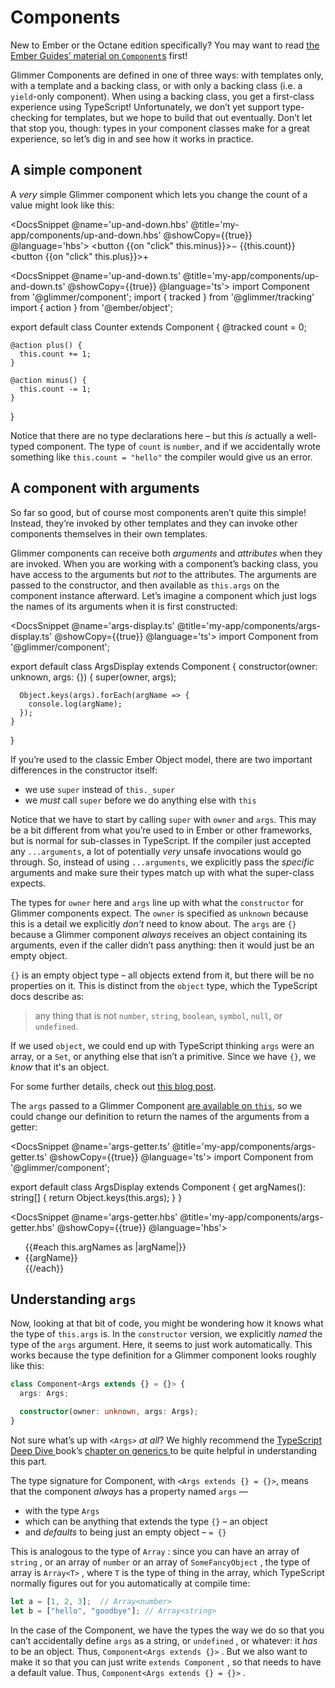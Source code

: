 # Components

<aside>

New to Ember or the Octane edition specifically? You may want to read [the Ember Guides’ material on `Component`s][guides-component] first!

</aside>


Glimmer Components are defined in one of three ways: with templates only, with a template and a backing class, or with only a backing class (i.e. a `yield`-only component). When using a backing class, you get a first-class experience using TypeScript! Unfortunately, we don’t yet support type-checking for templates, but we hope to build that out eventually. Don’t let that stop you, though: types in your component classes make for a great experience, so let’s dig in and see how it works in practice.

## A simple component

A *very* simple Glimmer component which lets you change the count of a value might look like this:

<DocsSnippet @name='up-and-down.hbs' @title='my-app/components/up-and-down.hbs' @showCopy={{true}} @language='hbs'>
  <button {{on "click" this.minus}}>&minus;</button>
  {{this.count}}
  <button {{on "click" this.plus}}>+</button>
</DocsSnippet>

<DocsSnippet @name='up-and-down.ts' @title='my-app/components/up-and-down.ts' @showCopy={{true}} @language='ts'>
  import Component from '@glimmer/component';
  import { tracked } from '@glimmer/tracking'
  import { action } from '@ember/object';

  export default class Counter extends Component {
    @tracked count = 0;
    
    @action plus() {
      this.count += 1;
    }
    
    @action minus() {
      this.count -= 1;
    }
  }
</DocsSnippet>

Notice that there are no type declarations here – but this *is* actually a well-typed component. The type of `count` is `number`, and if we accidentally wrote something like `this.count = "hello"` the compiler would give us an error.

## A component with arguments

So far so good, but of course most components aren’t quite this simple! Instead, they’re invoked by other templates and they can invoke other components themselves in their own templates.

Glimmer components can receive both *arguments* and *attributes* when they are invoked. When you are working with a component’s backing class, you have access to the arguments but *not* to the attributes. The arguments are passed to the constructor, and then available as `this.args` on the component instance afterward. Let’s imagine a component which just logs the names of its arguments when it is first constructed:

<DocsSnippet @name='args-display.ts' @title='my-app/components/args-display.ts' @showCopy={{true}} @language='ts'>
  import Component from '@glimmer/component';

  export default class ArgsDisplay extends Component {
    constructor(owner: unknown, args: {}) {
      super(owner, args);

      Object.keys(args).forEach(argName => {
        console.log(argName);
      });
    }
  }
</DocsSnippet>

<aside>

If you’re used to the classic Ember Object model, there are two important differences in the constructor itself:

- we use `super` instead of `this._super`
- we *must* call `super` before we do anything else with `this`

</aside>

Notice that we have to start by calling `super` with `owner` and `args`. This may be a bit different from what you’re used to in Ember or other frameworks, but is normal for sub-classes in TypeScript. If the compiler just accepted any `...arguments`, a lot of potentially *very* unsafe invocations would go through. So, instead of using `...arguments`, we explicitly pass the *specific* arguments and make sure their types match up with what the super-class expects.

The types for `owner` here and `args` line up with what the `constructor` for Glimmer components expect. The `owner` is specified as `unknown` because this is a detail we explicitly *don’t* need to know about. The `args` are `{}` because a Glimmer component *always* receives an object containing its arguments, even if the caller didn’t pass anything: then it would just be an empty object.

<aside>

`{}` is an empty object type – all objects extend from it, but there will be no properties on it. This is distinct from the `object` type, which the TypeScript docs describe as:

> any thing that is not `number`, `string`, `boolean`, `symbol`, `null`, or `undefined`.

If we used `object`, we could end up with TypeScript thinking `args` were an array, or a `Set`, or anything else that isn’t a primitive. Since we have `{}`, we *know* that it's an object.

For some further details, check out [this blog post](https://mariusschulz.com/blog/the-object-type-in-typescript).

</aside>

The `args` passed to a Glimmer Component [are available on `this`](https://github.com/glimmerjs/glimmer.js/blob/2f840309f013898289af605abffe7aee7acc6ed5/packages/%40glimmer/component/src/component.ts#L12), so we could change our definition to return the names of the arguments from a getter:

<DocsSnippet @name='args-getter.ts' @title='my-app/components/args-getter.ts' @showCopy={{true}} @language='ts'>
  import Component from '@glimmer/component';

  export default class ArgsDisplay extends Component {
    get argNames(): string[] {
      return Object.keys(this.args);
    }
  }
</DocsSnippet>

<DocsSnippet @name='args-getter.hbs' @title='my-app/components/args-getter.hbs' @showCopy={{true}} @language='hbs'>
  <ul>
    {{#each this.argNames as |argName|}}
      <li>{{argName}}</li>
    {{/each}}
  </ul>
</DocsSnippet>

## Understanding `args`

Now, looking at that bit of code, you might be wondering how it knows what the type of `this.args` is. In the `constructor` version, we explicitly *named* the type of the `args` argument. Here, it seems to just work automatically. This works because the type definition for a Glimmer component looks roughly like this:

```ts
class Component<Args extends {} = {}> {
  args: Args;

  constructor(owner: unknown, args: Args);
}
```

<!-- </Args TODO: remove this when upstream is fixed> -->

<aside>

Not sure what’s up with `<Args>` *at all*? We highly recommend the [TypeScript Deep Dive ](https://basarat.gitbooks.io/typescript/) book’s [chapter on generics ](https://basarat.gitbooks.io/typescript/docs/types/generics.html) to be quite helpful in understanding this part.

</aside>

The type signature for Component, with `<Args extends {} = {}>`, means that the component *always* has a property named `args` —

* with the type `Args`
* which can be anything that extends the type `{}` – an object
* and *defaults* to being just an empty object – `= {}`

This is analogous to the type of `Array` : since you can have an array of `string` , or an array of `number` or an array of `SomeFancyObject` , the type of array is `Array<T>` , where `T` is the type of thing in the array, which TypeScript normally figures out for you automatically at compile time:

```ts
let a = [1, 2, 3];  // Array<number>
let b = ["hello", "goodbye"]; // Array<string>
```

In the case of the Component, we have the types the way we do so that you can’t accidentally define `args` as a string, or `undefined` , or whatever: it *has* to be an object. Thus, `Component<Args extends {}>` . But we also want to make it so that you can just write `extends Component` , so that needs to have a default value. Thus, `Component<Args extends {} = {}>` .



[guides-component]: https://guides.emberjs.com/release/components/
